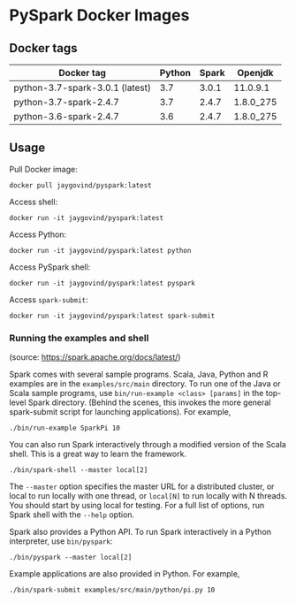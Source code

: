 # PySpark Docker Images

## Docker tags

| Docker tag                      | Python | Spark | Openjdk   |
|---------------------------------|--------|-------|-----------|
| python-3.7-spark-3.0.1 (latest) | 3.7    | 3.0.1 | 11.0.9.1  |
| python-3.7-spark-2.4.7          | 3.7    | 2.4.7 | 1.8.0_275 |
| python-3.6-spark-2.4.7          | 3.6    | 2.4.7 | 1.8.0_275 |

## Usage

Pull Docker image:
```shell
docker pull jaygovind/pyspark:latest
```

Access shell:
```shell
docker run -it jaygovind/pyspark:latest
```

Access Python:
```shell
docker run -it jaygovind/pyspark:latest python
```

Access PySpark shell:
```shell
docker run -it jaygovind/pyspark:latest pyspark
```

Access `spark-submit`:
```shell
docker run -it jaygovind/pyspark:latest spark-submit
```

### Running the examples and shell
(source: https://spark.apache.org/docs/latest/)

Spark comes with several sample programs. Scala, Java, Python and R examples are in the 
`examples/src/main` directory. To run one of the Java or Scala sample programs, use 
`bin/run-example <class> [params]` in the top-level Spark directory. (Behind the scenes, 
this invokes the more general spark-submit script for launching applications). For example,

```shell
./bin/run-example SparkPi 10
```
You can also run Spark interactively through a modified version of the Scala shell. This 
is a great way to learn the framework.

```shell
./bin/spark-shell --master local[2]
```
The `--master` option specifies the master URL for a distributed cluster, or local to run locally 
with one thread, or `local[N]` to run locally with N threads. You should start by using local for 
testing. For a full list of options, run Spark shell with the `--help` option.

Spark also provides a Python API. To run Spark interactively in a Python interpreter, use 
`bin/pyspark`:

```shell
./bin/pyspark --master local[2]
```
Example applications are also provided in Python. For example,

```shell
./bin/spark-submit examples/src/main/python/pi.py 10
```
